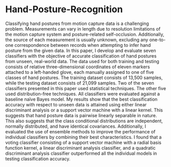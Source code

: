 # Hand-Posture-Recognition
Classifying hand postures from motion capture data is a challenging problem. Measurements can vary in length due to resolution limitations of the motion capture system and posture-related self-occlusion. Additionally, the source of each measurement is usually unknown, excluding any one-to-one correspondence between records when attempting to infer hand posture from the given data. In this paper, I develop and evaluate seven classifiers with the objective of accurate classification of hand postures from unseen, real-world data. The data used for both training and testing consists of relative three-dimensional coordinates of eleven markers attached to a left-handed glove, each manually assigned to one of five classes of hand postures. The training dataset consists of 13,500 samples, while the testing dataset consists of 21,099 samples. Two of the seven classifiers presented in this paper used statistical techniques. The other five used distribution-free techniques. All classifiers were evaluated against a baseline naïve Bayes model. My results show that the best classification accuracy with respect to unseen data is attained using either linear discriminant analysis or a support vector machine with a linear kernel. This suggests that hand posture data is pairwise linearly separable in nature. This also suggests that the class conditional distributions are independent, normally distributed, and have identical covariances. Additionally, I evaluated the use of ensemble methods to improve the performance of individual classifiers by combining their best characteristics. I found that a voting classifier consisting of a support vector machine with a radial basis function kernel, a linear discriminant analysis classifier, and a quadratic discriminant analysis classifier outperformed all the individual models in testing classification accuracy.
